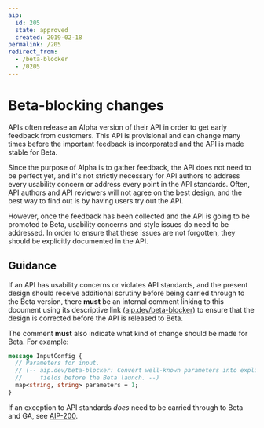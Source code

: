 ```yaml
---
aip:
  id: 205
  state: approved
  created: 2019-02-18
permalink: /205
redirect_from:
  - /beta-blocker
  - /0205
---
```


# Beta-blocking changes

APIs often release an Alpha version of their API in order to get early feedback
from customers. This API is provisional and can change many times before the
important feedback is incorporated and the API is made stable for Beta.

Since the purpose of Alpha is to gather feedback, the API does not need to be
perfect yet, and it's not strictly necessary for API authors to address every
usability concern or address every point in the API standards. Often, API
authors and API reviewers will not agree on the best design, and the best way
to find out is by having users try out the API.

However, once the feedback has been collected and the API is going to be
promoted to Beta, usability concerns and style issues do need to be addressed.
In order to ensure that these issues are not forgotten, they should be
explicitly documented in the API.

## Guidance

If an API has usability concerns or violates API standards, and the present
design should receive additional scrutiny before being carried through to the
Beta version, there **must** be an internal comment linking to this document
using its descriptive link ([aip.dev/beta-blocker]()) to ensure that the design
is corrected before the API is released to Beta.

The comment **must** also indicate what kind of change should be made for Beta.
For example:

```proto
message InputConfig {
  // Parameters for input.
  // (-- aip.dev/beta-blocker: Convert well-known parameters into explicit
  //     fields before the Beta launch. --)
  map<string, string> parameters = 1;
}
```

If an exception to API standards _does_ need to be carried through to Beta and
GA, see [AIP-200][].

[aip-200]: ./0200.md
